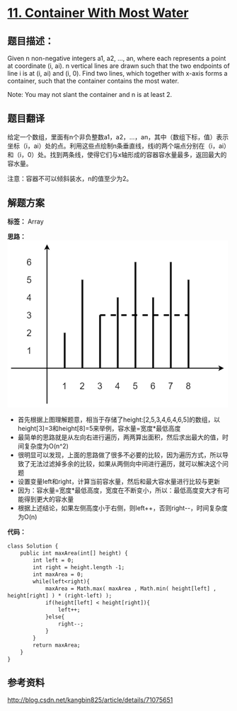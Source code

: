 # [11. Container With Most Water](https://leetcode.com/problems/container-with-most-water/description/)

## 题目描述：

Given n non-negative integers a1, a2, ..., an, where each represents a point at coordinate (i, ai). n vertical lines are drawn such that the two endpoints of line i is at (i, ai) and (i, 0). Find two lines, which together with x-axis forms a container, such that the container contains the most water.

Note: You may not slant the container and n is at least 2.

## 题目翻译

给定一个数组，里面有n个非负整数a1，a2，...，an，其中（数组下标，值）表示坐标（i，ai）处的点。利用这些点绘制n条垂直线，线i的两个端点分别在（i，ai）和（i，0）处。找到两条线，使得它们与x轴形成的容器容水量最多，返回最大的容水量。

注意：容器不可以倾斜装水，n的值至少为2。

## 解题方案

**标签：** Array

**思路：** 
![](./images/11-1.png)
 - 首先根据上图理解题意，相当于存储了height:[2,5,3,4,6,4,6,5]的数组，以height[3]=3和height[8]=5来举例，容水量=宽度*最低高度
 - 最简单的思路就是从左向右进行遍历，两两算出面积，然后求出最大的值，时间复杂度为O(n^2)
 - 很明显可以发现，上面的思路做了很多不必要的比较，因为遍历方式，所以导致了无法过滤掉多余的比较，如果从两侧向中间进行遍历，就可以解决这个问题
 - 设置变量left和right，计算当前容水量，然后和最大容水量进行比较与更新
 - 因为：容水量=宽度*最低高度，宽度在不断变小，所以：最低高度变大才有可能得到更大的容水量
 - 根据上述结论，如果左侧高度小于右侧，则left++，否则right--，时间复杂度为O(n)

**代码：**

```
class Solution {
    public int maxArea(int[] height) {
        int left = 0;
        int right = height.length -1;
        int maxArea = 0;
        while(left<right){
            maxArea = Math.max( maxArea , Math.min( height[left] , height[right] ) * (right-left) );
            if(height[left] < height[right]){
                left++;
            }else{
                right--;
            }
        }
        return maxArea;
    }
}
```
 
## 参考资料

http://blog.csdn.net/kangbin825/article/details/71075651